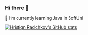 ### Hi there 👋

🌱 I’m currently learning Java in SoftUni

[![Hristiqn Radichkov's GitHub stats](https://github-readme-stats.vercel.app/api?username=hradichkov)](https://github.com/hradichkov/github-readme-stats)

<!--
**hradichkov/hradichkov** is a ✨ _special_ ✨ repository because its `README.md` (this file) appears on your GitHub profile.

Here are some ideas to get you started:

- 🔭 I’m currently working on ...
- 🌱 I’m currently learning Java in SoftUni
- 👯 I’m looking to collaborate on ...
- 🤔 I’m looking for help with ...
- 💬 Ask me about ...
- 📫 How to reach me: ...
- 😄 Pronouns: ...
- ⚡ Fun fact: ...
-->
